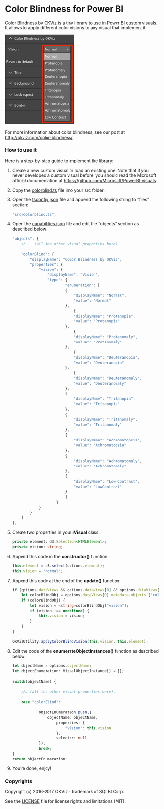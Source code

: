 # Color Blindness for Power BI

Color Blindness by OKViz is a tiny library to use in Power BI custom visuals.
It allows to apply different color visions to any visual that implement it.

![alt tag](color-blindness.png)

For more information about color blindness, see our post at http://okviz.com/color-blindness/


### How to use it

Here is a step-by-step guide to implement the library:

1.	Create a new custom visual or load an existing one.
Note that if you never developed a custom visual before, you should read the Microsoft official documentation at https://github.com/Microsoft/PowerBI-visuals.

2.	Copy the [colorblind.ts](src/colorblind.ts) file into your src folder. 

3.	Open the [tsconfig.json](tsconfig.json) file and append the following string to “files” section:

    ```typescript
    "src/colorblind.ts",
    ```

4.	Open the [capabilities.json](capabilities.json) file and edit the “objects” section as described below:

    ```typescript
    "objects": {
        //... (all the other visual properties here),
        
        "colorBlind": {
            "displayName": "Color Blindness by OKViz",
            "properties": {
                "vision": {
                    "displayName": "Vision",
                    "type": {
                            "enumeration": [
                            {
                                "displayName": "Normal",
                                "value": "Normal"
                            },
                                {
                                "displayName": "Protanopia",
                                "value": "Protanopia"
                            },
                                {
                                "displayName": "Protanomaly",
                                "value": "Protanomaly"
                            },
                                {
                                "displayName": "Deuteranopia",
                                "value": "Deuteranopia"
                            },
                                {
                                "displayName": "Deuteranomaly",
                                "value": "Deuteranomaly"
                            },
                            {
                                "displayName": "Tritanopia",
                                "value": "Tritanopia"
                            },
                            {
                                "displayName": "Tritanomaly",
                                "value": "Tritanomaly"
                            },
                            {
                                "displayName": "Achromatopsia",
                                "value": "Achromatopsia"
                            },
                            {
                                "displayName": "Achromatomaly",
                                "value": "Achromatomaly"
                            },
                            {
                                "displayName": "Low Contrast",
                                "value": "LowContrast"
                            }
                            ]
                        }
                }
            }
        }
    },
    ```

5.	Create two properties in your **iVisual** class:

    ```typescript
    private element: d3.Selection<HTMLElement>;
    private vision: string;
    ```

6.	Append this code in the **constructor()** function:

    ```typescript
    this.element = d3.select(options.element);
    this.vision = "Normal";
    ```

7.	Append this code at the end of the **update()** function:

    ```typescript
    if (options.dataViews && options.dataViews[0] && options.dataViews[0].metadata && options.dataViews[0].metadata.objects) {
        let colorBlindObj = options.dataViews[0].metadata.objects ["colorBlind"];
        if (colorBlindObj) {
            let vision = <string>colorBlindObj["vision"];
            if (vision !== undefined) {
                this.vision = vision;
            }
        }
    }

    OKVizUtility.applyColorBlindVision(this.vision, this.element);
    ```

8.	Edit the code of the **enumerateObjectInstances()** function as described below:

    ```typescript
    let objectName = options.objectName;
    let objectEnumeration: VisualObjectInstance[] = [];

    switch(objectName) {

        //… (all the other visual properties here),

        case "colorBlind":
                        
                objectEnumeration.push({
                    objectName: objectName,
                        properties: {
                            "vision": this.vision
                        },
                        selector: null
                });
                break;
    }
    return objectEnumeration;
    ```

9.	You’re done, enjoy!


### Copyrights

Copyright (c) 2016-2017 OKViz - trademark of SQLBI Corp.

See the [LICENSE](/LICENSE) file for license rights and limitations (MIT).